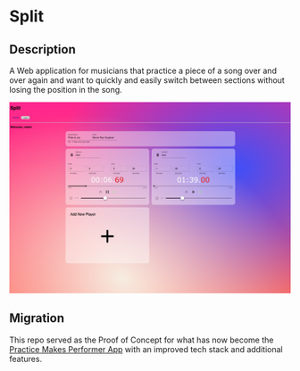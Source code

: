 # Split 

## Description

A Web application for musicians that practice a piece of a song over and over again and want to quickly and easily switch between sections without losing the position in the song.

![app-image](app-screenshot.png)

## Migration

This repo served as the Proof of Concept for what has now become the [Practice Makes Performer App](https://github.com/robertdavidwest/practice-makes-performer) with an improved tech stack and additional features.
